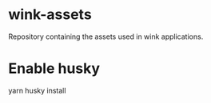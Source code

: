 # wink-assets

Repository containing the assets used in wink applications.

# Enable husky

yarn husky install
